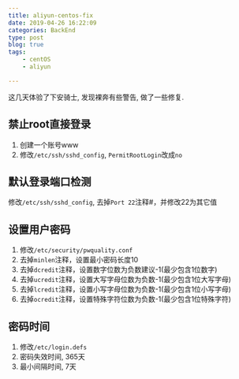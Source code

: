```yaml
---
title: aliyun-centos-fix
date: 2019-04-26 16:22:09
categories: BackEnd
type: post
blog: true
tags: 
    - centOS
    - aliyun

---
```


这几天体验了下安骑士, 发现裸奔有些警告, 做了一些修复.
<!-- more -->

## 禁止root直接登录

1. 创建一个账号www
2. 修改`/etc/ssh/sshd_config`, `PermitRootLogin`改成`no`

## 默认登录端口检测

修改`/etc/ssh/sshd_config`, 去掉`Port 22`注释#，并修改22为其它值

## 设置用户密码

1. 修改`/etc/security/pwquality.conf`
2. 去掉`minlen`注释，设置最小密码长度10
3. 去掉`dcredit`注释，设置数字位数为负数建议-1(最少包含1位数字)
4. 去掉`ucredit`注释，设置大写字母位数为负数-1(最少包含1位大写字母)
5. 去掉`lcredit`注释，设置小写字母位数为负数-1(最少包含1位小写字母)
6. 去掉`ocredit`注释，设置特殊字符位数为负数-1(最少包含1位特殊字符)

## 密码时间

1. 修改`/etc/login.defs`
2. 密码失效时间, 365天
3. 最小间隔时间, 7天